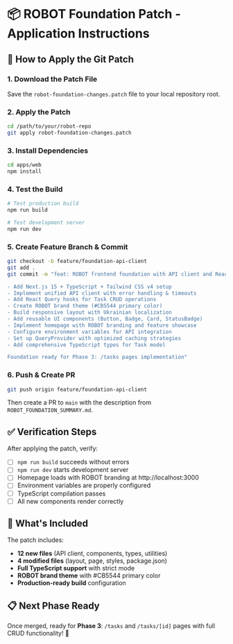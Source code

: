 # 📦 ROBOT Foundation Patch - Application Instructions

## 🚀 How to Apply the Git Patch

### 1. **Download the Patch File**
Save the `robot-foundation-changes.patch` file to your local repository root.

### 2. **Apply the Patch**
```bash
cd /path/to/your/robot-repo
git apply robot-foundation-changes.patch
```

### 3. **Install Dependencies**
```bash
cd apps/web
npm install
```

### 4. **Test the Build**
```bash
# Test production build
npm run build

# Test development server  
npm run dev
```

### 5. **Create Feature Branch & Commit**
```bash
git checkout -b feature/foundation-api-client
git add .
git commit -m "feat: ROBOT frontend foundation with API client and React Query integration

- Add Next.js 15 + TypeScript + Tailwind CSS v4 setup
- Implement unified API client with error handling & timeouts  
- Add React Query hooks for Task CRUD operations
- Create ROBOT brand theme (#CB5544 primary color)
- Build responsive layout with Ukrainian localization
- Add reusable UI components (Button, Badge, Card, StatusBadge)
- Implement homepage with ROBOT branding and feature showcase
- Configure environment variables for API integration
- Set up QueryProvider with optimized caching strategies
- Add comprehensive TypeScript types for Task model

Foundation ready for Phase 3: /tasks pages implementation"
```

### 6. **Push & Create PR**
```bash
git push origin feature/foundation-api-client
```

Then create a PR to `main` with the description from `ROBOT_FOUNDATION_SUMMARY.md`.

## ✅ **Verification Steps**

After applying the patch, verify:
- [ ] `npm run build` succeeds without errors
- [ ] `npm run dev` starts development server 
- [ ] Homepage loads with ROBOT branding at http://localhost:3000
- [ ] Environment variables are properly configured
- [ ] TypeScript compilation passes
- [ ] All new components render correctly

## 🎯 **What's Included**

The patch includes:
- **12 new files** (API client, components, types, utilities)
- **4 modified files** (layout, page, styles, package.json)  
- **Full TypeScript support** with strict mode
- **ROBOT brand theme** with #CB5544 primary color
- **Production-ready build** configuration

## 📋 **Next Phase Ready**

Once merged, ready for **Phase 3**: `/tasks` and `/tasks/[id]` pages with full CRUD functionality! 🚀